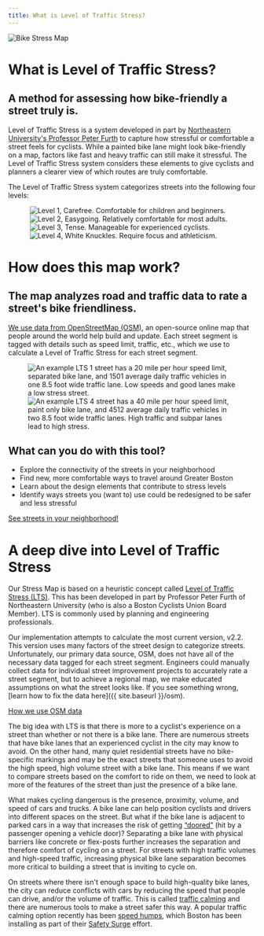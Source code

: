 ```yaml
---
title: What is Level of Traffic Stress?
---
```


<img src="../bike_stress_map.svg" alt="Bike Stress Map" />

# What is Level of Traffic Stress?

## A method for assessing how bike-friendly a street truly is.

Level of Traffic Stress is a system developed in part by [Northeastern University's Professor Peter Furth](https://peterfurth.sites.northeastern.edu/2014/05/21/criteria-for-level-of-traffic-stress) to capture how stressful or comfortable a street feels for cyclists.  While a painted bike lane might look bike-friendly on a map, factors like fast and heavy traffic can still make it stressful.  The Level of Traffic Stress system considers these elements to give cyclists and planners a clearer view of which routes are truly comfortable.

The Level of Traffic Stress system categorizes streets into the following four levels:

<figure class="multi-column-row" style="flex-wrap: nowrap;">
	<div>
		<img src="icon_lts1.svg" alt="" />
		<img src="text_lts1.svg" alt="Level 1, Carefree.  Comfortable for children and beginners." />
	</div>
	<div>
		<img src="icon_lts2.svg" alt="" />
		<img src="text_lts2.svg" alt="Level 2, Easygoing.  Relatively comfortable for most adults." />
	</div>
	<div>
		<img src="icon_lts3.svg" alt="" />
		<img src="text_lts3.svg" alt="Level 3, Tense.  Manageable for experienced cyclists." />
	</div>
	<div>
		<img src="icon_lts4.svg" alt="" />
		<img src="text_lts4.svg" alt="Level 4, White Knuckles.  Require focus and athleticism." />
	</div>
</figure>


# How does this map work?

## The map analyzes road and traffic data to rate a street's bike friendliness.

[We use data from OpenStreetMap (OSM)](../../osm/), an open-source online map that people around the world help build and update.  Each street segment is tagged with details such as speed limit, traffic, etc., which we use to calculate a Level of Traffic Stress for each street segment.

<figure class="multi-column-row" style="flex-wrap: nowrap;">
	<img src="viz_lts1.svg" alt="An example LTS 1 street has a 20 mile per hour speed limit, separated bike lane, and 1501 average daily traffic vehicles in one 8.5 foot wide traffic lane.  Low speeds and good lanes make a low stress street." />
	<img src="viz_lts4.svg" alt="An example LTS 4 street has a 40 mile per hour speed limit, paint only bike lane, and 4512 average daily traffic vehicles in two 8.5 foot wide traffic lanes.  High traffic and subpar lanes lead to high stress." />
	<img src="viz_lts1.svg" alt="" />
</figure>


## What can you do with this tool?

- Explore the connectivity of the streets in your neighborhood
- Find new, more comfortable ways to travel around Greater Boston
- Learn about the design elements that contribute to stress levels
- Identify ways streets you (want to) use could be redesigned to be safer and less stressful

<div class="featured-links">
	<a class="link-button" href="/map/">See streets in your neighborhood!</a>
</div>


# A deep dive into Level of Traffic Stress

Our Stress Map is based on a heuristic concept called [Level of Traffic Stress (LTS)](https://peterfurth.sites.northeastern.edu/2014/05/21/criteria-for-level-of-traffic-stress).  This has been developed in part by Professor Peter Furth of Northeastern University (who is also a Boston Cyclists Union Board Member).  LTS is commonly used by planning and engineering professionals.

Our implementation attempts to calculate the most current version, v2.2.  This version uses many factors of the street design to categorize streets.  Unfortunately, our primary data source, OSM, does not have all of the necessary data tagged for each street segment.  Engineers could manually collect data for individual street improvement projects to accurately rate a street segment, but to achieve a regional map, we make educated assumptions on what the street looks like.  If you see something wrong, [learn how to fix the data here]({{ site.baseurl }}/osm).

<div class="featured-links">
	<a class="link-button" href="/osm/">How we use OSM data</a>
</div>

The big idea with LTS is that there is more to a cyclist's experience on a street than whether or not there is a bike lane.  There are numerous streets that have bike lanes that an experienced cyclist in the city may know to avoid.  On the other hand, many quiet residential streets have no bike-specific markings and may be the exact streets that someone uses to avoid the high speed, high volume street with a bike lane.  This means if we want to compare streets based on the comfort to ride on them, we need to look at more of the features of the street than just the presence of a bike lane.

What makes cycling dangerous is the presence, proximity, volume, and speed of cars and trucks.  A bike lane can help position cyclists and drivers into different spaces on the street.  But what if the bike lane is adjacent to parked cars in a way that increases the risk of getting [“doored”](https://en.wikipedia.org/wiki/Dooring) (hit by a passenger opening a vehicle door)?  Separating a bike lane with physical barriers like concrete or flex-posts further increases the separation and therefore comfort of cycling on a street.  For streets with high traffic volumes and high-speed traffic, increasing physical bike lane separation becomes more critical to building a street that is inviting to cycle on.

On streets where there isn't enough space to build high-quality bike lanes, the city can reduce conflicts with cars by reducing the speed that people can drive, and/or the volume of traffic.  This is called [traffic calming](https://en.wikipedia.org/wiki/Traffic_calming) and there are numerous tools to make a street safer this way.  A popular traffic calming option recently has been [speed humps](https://nacto.org/publication/urban-street-design-guide/street-design-elements/vertical-speed-control-elements/speed-hump), which Boston has been installing as part of their [Safety Surge](https://mass.streetsblog.org/2023/05/22/wu-admin-announces-safety-surge-of-traffic-calming-for-neighborhood-streets) effort.

